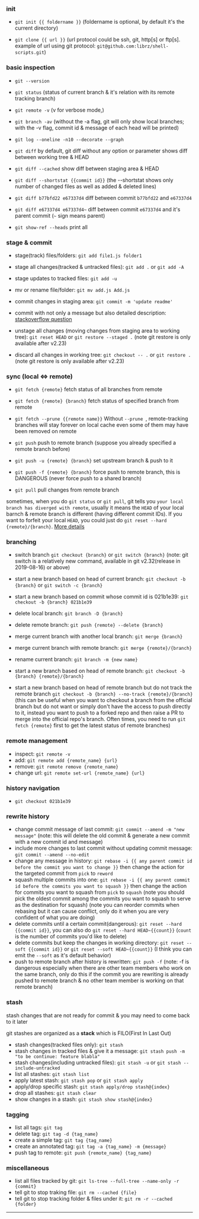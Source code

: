 ### init

- `git init {{ foldername }}` (foldername is optional, by default it's the current directory)

- `git clone {{ url }}` (url protocol could be ssh, git, http[s] or ftp[s]. example of url using git protocol: `git@github.com:librz/shell-scripts.git`)

### basic inspection

- `git --version`

- `git status` (status of current branch & it's relation with its remote tracking branch)

- `git remote -v` (v for verbose mode,)

- `git branch -av` (without the -a flag, git will only show local branches; with the -v flag, commit id & message of each head will be printed)

- `git log --oneline -n10 --decorate --graph`

- `git diff` by default, git diff without any option or parameter shows diff between working tree & HEAD

- `git diff --cached` show diff between staging area & HEAD

- `git diff --shortstat {{commit id}}` (the --shortstat shows only number of changed files as well as added & deleted lines)

- `git diff b77bfd22 e67337d4` diff between commit `b77bfd22` and `e67337d4`

- `git diff e67337d4 e67337d4~` diff between commit `e67337d4` and it's parent commit (`~` sign means parent)

- `git show-ref --heads` print all 

### stage & commit

- stage(track) files/folders: `git add file1.js folder1`

- stage all changes(tracked & untracked files): `git add .` or `git add -A`

- stage updates to tracked files: `git add -u`

- mv or rename file/folder: `git mv add.js Add.js`

- commit changes in staging area: `git commit -m 'update readme'`

- commit with not only a message but also detailed description: [stackoverflow question](https://stackoverflow.com/questions/16122234/how-to-commit-a-change-with-both-message-and-description-from-the-command-li)

- unstage all changes (moving changes from staging area to working tree): `git reset HEAD` or `git restore --staged .` (note git restore is only available after v2.23)

- discard all changes in working tree: `git checkout -- .` or `git restore .` (note git restore is only available after v2.23)

### sync (local <=> remote)

- `git fetch {remote}` fetch status of all branches from remote

- `git fetch {remote} {branch}` fetch status of specified branch from remote

- `git fetch --prune {{remote name}}` Without `--prune `, remote-tracking branches will stay forever on local cache even some of them may have been removed on remote

- `git push` push to remote branch (suppose you already specified a remote branch before)

- `git push -u {remote} {branch}` set upstream branch & push to it

- `git push -f {remote} {branch}` force push to remote branch, this is DANGEROUS (never force push to a shared branch)

- `git pull` pull changes from remote branch

sometimes, when you do `git status` or `git pull`, git tells you `your local branch has diverged with remote`, usually it means the `HEAD` of your local barnch & remote branch is different (having different commit IDs). If you want to forfeit your local `HEAD`, you could just do `git reset --hard {remote}/{branch}`. [More details](https://stackoverflow.com/questions/2452226/master-branch-and-origin-master-have-diverged-how-to-undiverge-branches)

### branching

- switch branch `git checkout {branch}` or `git switch {branch}` (note: git switch is a relatively new command, available in git v2.32(release in 2019-08-16) or above)

- start a new branch based on head of current branch: `git checkout -b {branch}` or `git switch -c {branch}`

- start a new branch based on commit whose commit id is 021b1e39: `git checkout -b {branch} 021b1e39`

- delete local branch: `git branch -D {branch}`

- delete remote branch: `git push {remote} --delete {branch}`

- merge current branch with another local branch: `git merge {branch}`

- merge current branch with remote branch: `git merge {remote}/{branch}`

- rename current branch: `git branch -m {new name}`

- start a new branch based on head of remote branch: `git checkout -b {branch} {remote}/{branch}`

- start a new branch based on head of remote branch but do not track the remote branch `git checkout -b {branch} --no-track {remote}/{branch}` (this can be useful when you want to checkout a branch from the official branch but do not want or simply don't have the access to push directly to it, instead you want to push to a forked repo and then raise a PR to merge into the official repo's branch. Often times, you need to run `git fetch {remote}` first to get the latest status of remote branches)

### remote management

- inspect: `git remote -v`
- add: `git remote add {remote_name} {url}`
- remove: `git remote remove {remote_name}`
- change url: `git remote set-url {remote_name} {url}`

### history navigation

- `git checkout 021b1e39`

### rewrite history

- change commit message of last commit: `git commit --amend -m "new message"` (note: this will delete the old commit & generate a new commit with a new commit id and message)
- include more changes to last commit without updating commit message: `git commit --amend --no-edit`
- change any message in history: `git rebase -i {{ any parent commit id before the commit you want to change }}` then change the action for the targeted commit from `pick` to `reword`
- squash multiple commits into one: `git rebase -i {{ any parent commit id before the commits you want to squash }}` then change the action for commits you want to squash from `pick` to `squash` (note you should pick the oldest commit among the commits you want to squash to serve as the destination for squash) (note you can reorder commits when rebasing but it can cause conflict, only do it when you are very confident of what you are doing)
- delete commits until a certain commit(dangerous): `git reset --hard {{commit id}}`, you can also do `git reset --hard HEAD~{{count}}` (`count` is the number of commits you'd like to delete)
- delete commits but keep the changes in working directory: `git reset --soft {{commit id}}` or `git reset --soft HEAD~{{count}}` (I think you can emit the `--soft` as it's default behavior)
- push to remote branch after history is rewritten: `git push -f` (note: -f is dangerous especially when there are other team members who work on the same branch, only do this if the commit you are rewriting is already pushed to remote branch & no other team member is working on that remote branch)

### stash

stash changes that are not ready for commit & you may need to come back to it later

git stashes are organized as a **stack** which is FILO(First In Last Out)

- stash changes(tracked files only): `git stash`
- stash changes in tracked files & give it a message: `git stash push -m "to be continue: feature blabla"`
- stash changes(including untracked files): `git stash -u` or `git stash --include-untracked`
- list all stashes: `git stash list`
- apply latest stash: `git stash pop` or `git stash apply`
- apply/drop specific stash: `git stash apply/drop stash@{index}`
- drop all stashes: `git stash clear`
- show changes in a stash: `git stash show stash@{index}`

### tagging

- list all tags: `git tag`
- delete tag: `git tag -d {tag_name}`
- create a simple tag: `git tag {tag_name}`
- create an annotated tag: `git tag -a {tag_name} -m {message}`
- push tag to remote: `git push {remote_name} {tag_name}`

### miscellaneous

- list all files tracked by git: `git ls-tree --full-tree --name-only -r {commit}`
- tell git to stop traking file: `git rm --cached {file}`
- tell git to stop tracking folder & files under it: `git rm -r --cached {folder}`

---

